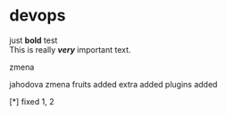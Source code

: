 # devops

just **bold** test  
This is really ***very*** important text.

zmena

jahodova zmena
fruits added
extra added
plugins added

[*] fixed 1, 2
